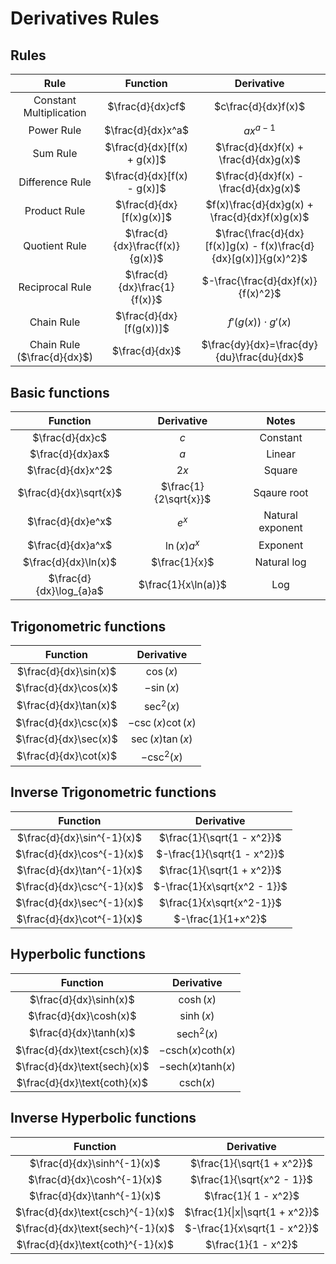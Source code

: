 # Derivatives Rules

## Rules
| Rule | Function | Derivative |
| :---: | :---: | :---: |
| Constant Multiplication | $\frac{d}{dx}cf$ | $c\frac{d}{dx}f(x)$ |
| Power Rule | $\frac{d}{dx}x^a$ | $ax^{a-1}$ |
| Sum Rule | $\frac{d}{dx}[f(x) + g(x)]$ | $\frac{d}{dx}f(x) + \frac{d}{dx}g(x)$ |
| Difference Rule | $\frac{d}{dx}[f(x) - g(x)]$ | $\frac{d}{dx}f(x) - \frac{d}{dx}g(x)$ |
| Product Rule | $\frac{d}{dx}[f(x)g(x)]$ | $f(x)\frac{d}{dx}g(x) + \frac{d}{dx}f(x)g(x)$ |
| Quotient Rule | $\frac{d}{dx}\frac{f(x)}{g(x)}$ | $\frac{\frac{d}{dx}[f(x)]g(x) - f(x)\frac{d}{dx}[g(x)]}{g(x)^2}$ |
| Reciprocal Rule | $\frac{d}{dx}\frac{1}{f(x)}$ | $-\frac{\frac{d}{dx}f(x)}{f(x)^2}$ |
| Chain Rule | $\frac{d}{dx}[f(g(x))]$ | $f'(g(x)) \cdot g'(x)$ |
| Chain Rule ($\frac{d}{dx}$) | $\frac{d}{dx}$ | $\frac{dy}{dx}=\frac{dy}{du}\frac{du}{dx}$ |

## Basic functions
| Function   | Derivative    | Notes |
| :---: | :---: | :---: |
| $\frac{d}{dx}c$ | $c$   | Constant |
| $\frac{d}{dx}ax$ | $a$   | Linear |
| $\frac{d}{dx}x^2$ | $2x$ | Square |
| $\frac{d}{dx}\sqrt{x}$ | $\frac{1}{2\sqrt{x}}$ | Sqaure root |
| $\frac{d}{dx}e^x$ | $e^x$ | Natural exponent |
| $\frac{d}{dx}a^x$ | $\ln(x)a^x$ | Exponent  |
| $\frac{d}{dx}\ln(x)$ | $\frac{1}{x}$ | Natural log |
| $\frac{d}{dx}\log_{a}a$ | $\frac{1}{x\ln(a)}$ | Log |

## Trigonometric functions
| Function | Derivative |
| :---: | :---: |
| $\frac{d}{dx}\sin(x)$ | $\cos(x)$ |
| $\frac{d}{dx}\cos(x)$ | $-\sin(x)$ |
| $\frac{d}{dx}\tan(x)$ | $\sec^2(x)$ |
| $\frac{d}{dx}\csc(x)$ | $-\csc(x)\cot(x)$ |
| $\frac{d}{dx}\sec(x)$ | $\sec(x)\tan(x)$ |
| $\frac{d}{dx}\cot(x)$ | $-\csc^2(x)$ |

## Inverse Trigonometric functions
| Function | Derivative |
| :---: | :---: |
| $\frac{d}{dx}\sin^{-1}(x)$ | $\frac{1}{\sqrt{1 - x^2}}$ |
| $\frac{d}{dx}\cos^{-1}(x)$ | $-\frac{1}{\sqrt{1 - x^2}}$ |
| $\frac{d}{dx}\tan^{-1}(x)$ | $\frac{1}{\sqrt{1 + x^2}}$ |
| $\frac{d}{dx}\csc^{-1}(x)$ | $-\frac{1}{x\sqrt{x^2 - 1}}$ |
| $\frac{d}{dx}\sec^{-1}(x)$ | $\frac{1}{x\sqrt{x^2-1}}$ |
| $\frac{d}{dx}\cot^{-1}(x)$ | $-\frac{1}{1+x^2}$ |

## Hyperbolic functions
| Function | Derivative |
| :---: | :---: |
| $\frac{d}{dx}\sinh(x)$ | $\cosh(x)$ |
| $\frac{d}{dx}\cosh(x)$ | $\sinh(x)$ |
| $\frac{d}{dx}\tanh(x)$ | $\text{sech}^2(x)$ |
| $\frac{d}{dx}\text{csch}(x)$ | $-\text{csch}(x)\text{coth}(x)$ |
| $\frac{d}{dx}\text{sech}(x)$ | $-\text{sech}(x)\text{tanh}(x)$ |
| $\frac{d}{dx}\text{coth}(x)$ | $\text{csch}(x)$ |

## Inverse Hyperbolic functions

| Function | Derivative |
| :---: | :---: |
| $\frac{d}{dx}\sinh^{-1}(x)$ | $\frac{1}{\sqrt{1 + x^2}}$ |
| $\frac{d}{dx}\cosh^{-1}(x)$ | $\frac{1}{\sqrt{x^2 - 1}}$ |
| $\frac{d}{dx}\tanh^{-1}(x)$ | $\frac{1}{ 1 - x^2}$ |
| $\frac{d}{dx}\text{csch}^{-1}(x)$ | $\frac{1}{\|x\|\sqrt{1 + x^2}}$ |
| $\frac{d}{dx}\text{sech}^{-1}(x)$ | $-\frac{1}{x\sqrt{1 - x^2}}$ |
| $\frac{d}{dx}\text{coth}^{-1}(x)$ | $\frac{1}{1 - x^2}$ |